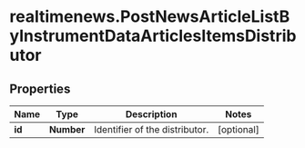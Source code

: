 # realtimenews.PostNewsArticleListByInstrumentDataArticlesItemsDistributor

## Properties

Name | Type | Description | Notes
------------ | ------------- | ------------- | -------------
**id** | **Number** | Identifier of the distributor. | [optional] 


